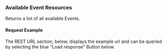 ### Available Event Resources
Returns a list of all available Events.
#### Request Example
The REST URL section, below, displays the example url and can be queried by selecting the blue "Load response" Button below.
